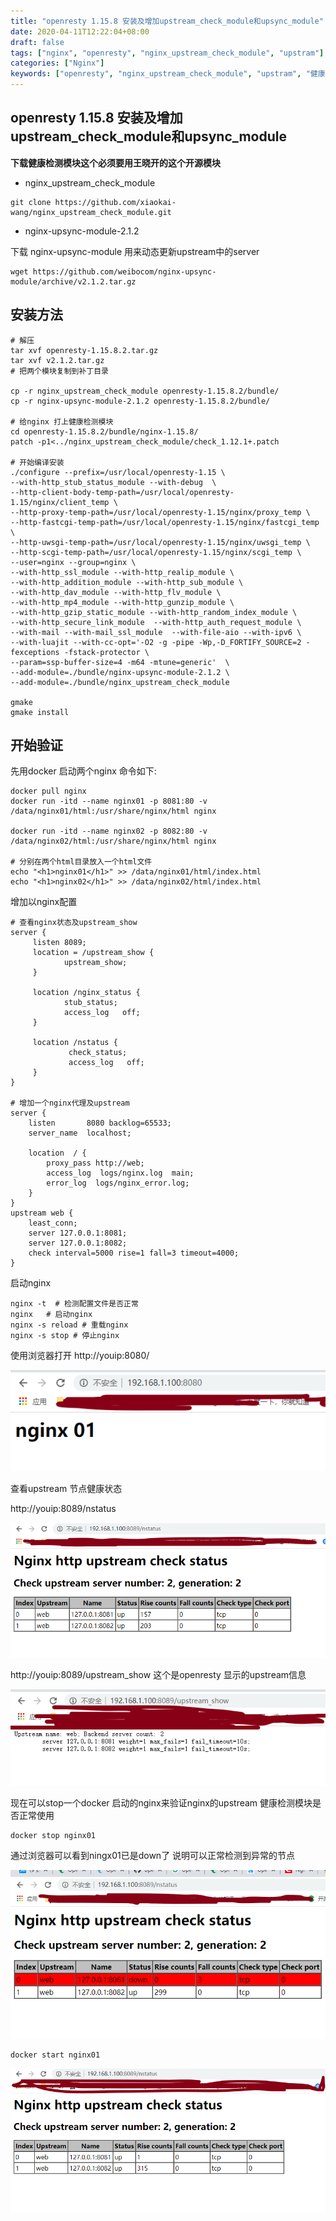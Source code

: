 ```yaml
---
title: "openresty 1.15.8 安装及增加upstream_check_module和upsync_module"
date: 2020-04-11T12:22:04+08:00
draft: false
tags: ["nginx", "openresty", "nginx_upstream_check_module", "upstram"]
categories: ["Nginx"]
keywords: ["openresty", "nginx_upstream_check_module", "upstram", "健康检测"]
---
```


## openresty 1.15.8 安装及增加upstream_check_module和upsync_module

**下载健康检测模块这个必须要用王晓开的这个开源模块**
* nginx_upstream_check_module
```
git clone https://github.com/xiaokai-wang/nginx_upstream_check_module.git
```
* nginx-upsync-module-2.1.2

下载 nginx-upsync-module 用来动态更新upstream中的server

```
wget https://github.com/weibocom/nginx-upsync-module/archive/v2.1.2.tar.gz
```

## 安装方法
```
# 解压
tar xvf openresty-1.15.8.2.tar.gz
tar xvf v2.1.2.tar.gz
# 把两个模块复制到补丁目录

cp -r nginx_upstream_check_module openresty-1.15.8.2/bundle/
cp -r nginx-upsync-module-2.1.2 openresty-1.15.8.2/bundle/

# 给nginx 打上健康检测模块
cd openresty-1.15.8.2/bundle/nginx-1.15.8/
patch -p1<../nginx_upstream_check_module/check_1.12.1+.patch

# 开始编译安装
./configure --prefix=/usr/local/openresty-1.15 \
--with-http_stub_status_module --with-debug  \
--http-client-body-temp-path=/usr/local/openresty-1.15/nginx/client_temp \
--http-proxy-temp-path=/usr/local/openresty-1.15/nginx/proxy_temp \
--http-fastcgi-temp-path=/usr/local/openresty-1.15/nginx/fastcgi_temp \
--http-uwsgi-temp-path=/usr/local/openresty-1.15/nginx/uwsgi_temp \
--http-scgi-temp-path=/usr/local/openresty-1.15/nginx/scgi_temp \
--user=nginx --group=nginx \
--with-http_ssl_module --with-http_realip_module \
--with-http_addition_module --with-http_sub_module \ 
--with-http_dav_module --with-http_flv_module \
--with-http_mp4_module --with-http_gunzip_module \
--with-http_gzip_static_module --with-http_random_index_module \
--with-http_secure_link_module  --with-http_auth_request_module \
--with-mail --with-mail_ssl_module  --with-file-aio --with-ipv6 \
--with-luajit --with-cc-opt='-O2 -g -pipe -Wp,-D_FORTIFY_SOURCE=2 -fexceptions -fstack-protector \
--param=ssp-buffer-size=4 -m64 -mtune=generic'  \
--add-module=./bundle/nginx-upsync-module-2.1.2 \
--add-module=./bundle/nginx_upstream_check_module

gmake
gmake install
```

## 开始验证
先用docker 启动两个nginx 命令如下:
```shell
docker pull nginx
docker run -itd --name nginx01 -p 8081:80 -v /data/nginx01/html:/usr/share/nginx/html nginx

docker run -itd --name nginx02 -p 8082:80 -v /data/nginx02/html:/usr/share/nginx/html nginx 

# 分别在两个html目录放入一个html文件
echo "<h1>nginx01</h1>" >> /data/nginx01/html/index.html
echo "<h1>nginx02</h1>" >> /data/nginx02/html/index.html
```

增加以nginx配置
```
# 查看nginx状态及upstream_show
server {
     listen 8089;
	 location = /upstream_show {
            upstream_show;
	 }

	 location /nginx_status {
            stub_status;
            access_log   off;
	 }

	 location /nstatus {
             check_status;
             access_log   off;
	 }
}

# 增加一个nginx代理及upstream
server {
	listen       8080 backlog=65533;
   	server_name  localhost;

	location  / {
        proxy_pass http://web;
        access_log  logs/nginx.log  main;
        error_log  logs/nginx_error.log;
	}
}
upstream web {
	least_conn;
	server 127.0.0.1:8081;
	server 127.0.0.1:8082;
    check interval=5000 rise=1 fall=3 timeout=4000;
}

```
启动nginx
```
nginx -t  # 检测配置文件是否正常
nginx   # 启动nginx
nginx -s reload # 重载nginx
nginx -s stop # 停止nginx

```

使用浏览器打开 http://youip:8080/

![](https://raw.githubusercontent.com/zhou-mfk/blogimages/master/img/20200411121436.png)

查看upstream 节点健康状态

http://youip:8089/nstatus

![](https://raw.githubusercontent.com/zhou-mfk/blogimages/master/img/20200411121401.png)

http://youip:8089/upstream_show  这个是openresty 显示的upstream信息

![](https://raw.githubusercontent.com/zhou-mfk/blogimages/master/img/20200411121559.png)



现在可以stop一个docker 启动的nginx来验证nginx的upstream 健康检测模块是否正常使用

```shell
docker stop nginx01
```

通过浏览器可以看到ningx01已是down了 说明可以正常检测到异常的节点

![](https://raw.githubusercontent.com/zhou-mfk/blogimages/master/img/20200411121740.png)

```shell
docker start nginx01
```

![](https://raw.githubusercontent.com/zhou-mfk/blogimages/master/img/20200411121902.png)